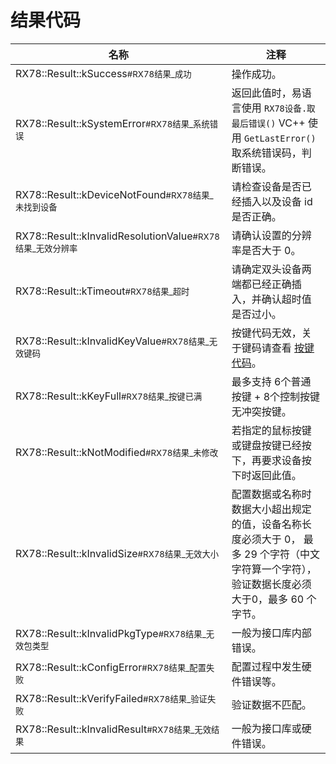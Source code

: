 # 结果代码

| 名称                                                         | 注释                                                         |
| ------------------------------------------------------------ | ------------------------------------------------------------ |
| RX78::Result::kSuccess<small>#RX78结果_成功</small>          | 操作成功。                                                   |
| RX78::Result::kSystemError<small>#RX78结果_系统错误</small>  | 返回此值时，易语言使用 `RX78设备.取最后错误()` VC++ 使用 `GetLastError()` 取系统错误码，判断错误。 |
| RX78::Result::kDeviceNotFound<small>#RX78结果_未找到设备</small> | 请检查设备是否已经插入以及设备 id 是否正确。                 |
| RX78::Result::kInvalidResolutionValue<small>#RX78结果_无效分辨率</small> | 请确认设置的分辨率是否大于 0。                               |
| RX78::Result::kTimeout<small>#RX78结果_超时</small>          | 请确定双头设备两端都已经正确插入，并确认超时值是否过小。     |
| RX78::Result::kInvalidKeyValue<small>#RX78结果_无效键码</small> | 按键代码无效，关于键码请查看 [按键代码](API_keycode.md)。  |
| RX78::Result::kKeyFull<small>#RX78结果_按键已满</small>      | 最多支持 6个普通按键 + 8个控制按键无冲突按键。               |
| RX78::Result::kNotModified<small>#RX78结果_未修改</small>    | 若指定的鼠标按键或键盘按键已经按下，再要求设备按下时返回此值。 |
| RX78::Result::kInvalidSize<small>#RX78结果_无效大小</small>  | 配置数据或名称时数据大小超出规定的值，设备名称长度必须大于 0， 最多 29 个字符（中文字符算一个字符），验证数据长度必须大于0，最多 60 个字节。 |
| RX78::Result::kInvalidPkgType<small>#RX78结果_无效包类型</small> | 一般为接口库内部错误。                                       |
| RX78::Result::kConfigError<small>#RX78结果_配置失败</small>  | 配置过程中发生硬件错误等。                                   |
| RX78::Result::kVerifyFailed<small>#RX78结果_验证失败</small> | 验证数据不匹配。                                             |
| RX78::Result::kInvalidResult<small>#RX78结果_无效结果</small> | 一般为接口库或硬件错误。                                     |

